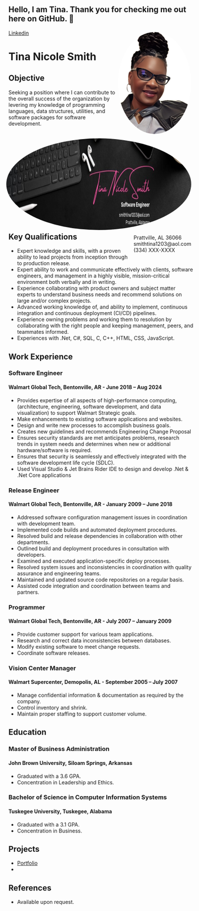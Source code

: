 ## Hello, I am Tina. Thank you for checking me out here on GitHub.  👋

<!--
**mstina03/mstina03** is a ✨ _special_ ✨ repository because its `README.md` (this file) appears on your GitHub profile.

Here are some ideas to get you started:

- 🔭 I’m currently working on ...
- 🌱 I’m currently learning ...
- 👯 I’m looking to collaborate on ...
- 🤔 I’m looking for help with ...
- 💬 Ask me about ...
- 📫 How to reach me: ...
- 😄 Pronouns: ...
- ⚡ Fun fact: ...
-->

<div>
 <img style="float:right; border-radius:50%; width:200px; padding:6px" src="IMG_3873.jpeg" />
 <img style="float:right; border-radius:50%; width:700px; height:250px; padding:6px" src="Banner.jpg" />

</div>

<span style="float:right;padding:6px"> 
 Prattville, AL 36066 <br> smithtina1203@aol.com <br> (334) XXX-XXXX <br> 
</span>
 
 [Linkedin](https://www.linkedin.com/in/smithtina1203)


# Tina Nicole Smith
## Objective
Seeking a position where I can contribute to the overall success of the organization by levering my knowledge of programming languages, data structures, utilities, and software packages for software development. 

## Key Qualifications		
*	Expert knowledge and skills, with a proven ability to lead projects from inception through to production release.
*	Expert ability to work and communicate effectively with clients, software engineers, and management in a highly visible, mission-critical environment both verbally and in writing.
*	Experience collaborating with product owners and subject matter experts to understand business needs and recommend solutions on large and/or complex projects.
*	Advanced working knowledge of, and ability to implement, continuous integration and continuous deployment (CI/CD) pipelines.
*	Experience owning problems and working them to resolution by collaborating with the right people and keeping management, peers, and teammates informed.
*	Experiences with .Net, C#, SQL, C, C++, HTML, CSS, JavaScript.

## Work Experience

### Software Engineer							
#### Walmart Global Tech, Bentonville, AR - June 2018 – Aug 2024	
*	Provides expertise of all aspects of high-performance computing, (architecture, engineering, software development, and data visualization) to support Walmart Strategic goals.
*	Make enhancements to existing software applications and websites.
*	Design and write new processes to accomplish business goals.
*	Creates new guidelines and recommends Engineering Change Proposal
*	Ensures security standards are met anticipates problems, research trends in system needs and determines when new or additional hardware/software is required.
*	Ensures that security is seamlessly and effectively integrated with the software development life cycle (SDLC).
*	Used Visual Studio & Jet Brains Rider IDE to design and develop .Net & .Net Core applications

### Release Engineer 							  
#### Walmart Global Tech, Bentonville, AR - January 2009 – June 2018 
*	Addressed software configuration management issues in coordination with development team.
*	Implemented code builds and automated deployment procedures.
*	Resolved build and release dependencies in collaboration with other departments.
*	Outlined build and deployment procedures in consultation with developers.
*	Examined and executed application-specific deploy processes.
*	Resolved system issues and inconsistencies in coordination with quality assurance and engineering teams. 
*	Maintained and updated source code repositories on a regular basis. 
*	Assisted code integration and coordination between teams and partners. 

### Programmer 								    
#### Walmart Global Tech, Bentonville, AR - July 2007 – January 2009
*	Provide customer support for various team applications.
*	Research and correct data inconsistencies between databases.
*	Modify existing software to meet change requests.
*	Coordinate software releases. 

### Vision Center Manager 					              
#### Walmart Supercenter, Demopolis, AL - September 2005 – July 2007
*	Manage confidential information & documentation as required by the company.
*	Control inventory and shrink.
*	Maintain proper staffing to support customer volume.

## Education

### Master of Business Administration
#### John Brown University, Siloam Springs, Arkansas
*	Graduated with a 3.6 GPA.
*	Concentration in Leadership and Ethics.
  
### Bachelor of Science in Computer Information Systems
#### Tuskegee University, Tuskegee, Alabama
*	Graduated with a 3.1 GPA.
*	Concentration in Business.
  
## Projects 
* [Portfolio](https://mstina03.github.io/Portfolio/)
* 

## References
* Available upon request.
